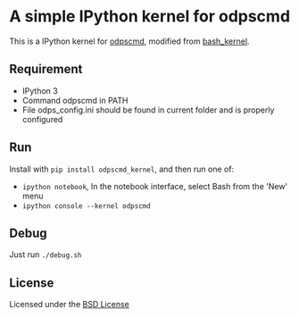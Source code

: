 # A simple IPython kernel for odpscmd

This is a IPython kernel for [odpscmd](http://odps.aliyun.com), modified from [bash_kernel](https://github.com/takluyver/bash_kernel).

## Requirement

- IPython 3
- Command odpscmd in PATH
- File odps_config.ini should be found in current folder and is properly configured

## Run

Install with `pip install odpscmd_kernel`, and then run one of:

- `ipython notebook`, In the notebook interface, select Bash from the 'New' menu
- `ipython console --kernel odpscmd`

## Debug

Just run `./debug.sh`

## License

Licensed under the [BSD License](http://www.linfo.org/bsdlicense.html)
